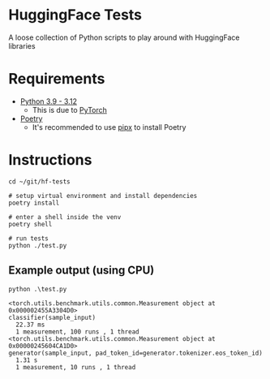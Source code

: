 HuggingFace Tests
===

A loose collection of Python scripts to play around with HuggingFace libraries

# Requirements
 - [Python 3.9 - 3.12 ](https://www.python.org/downloads/)
   - This is due to [PyTorch](https://pytorch.org/get-started/locally/)
 - [Poetry](https://python-poetry.org/docs/#installing-with-pipx)
    - It's recommended to use [pipx](https://pipx.pypa.io/stable/installation/) to install Poetry

# Instructions
```shell
cd ~/git/hf-tests

# setup virtual environment and install dependencies
poetry install

# enter a shell inside the venv
poetry shell

# run tests
python ./test.py
```

## Example output (using CPU)
```shell
python .\test.py
```
```shell
<torch.utils.benchmark.utils.common.Measurement object at 0x000002455A3304D0>
classifier(sample_input)
  22.37 ms
  1 measurement, 100 runs , 1 thread
<torch.utils.benchmark.utils.common.Measurement object at 0x00000245604CA1D0>
generator(sample_input, pad_token_id=generator.tokenizer.eos_token_id)
  1.31 s
  1 measurement, 10 runs , 1 thread
```
